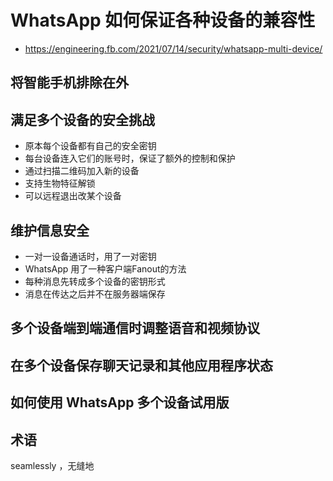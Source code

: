# WhatsApp 如何保证各种设备的兼容性
- https://engineering.fb.com/2021/07/14/security/whatsapp-multi-device/

## 将智能手机排除在外

## 满足多个设备的安全挑战
- 原本每个设备都有自己的安全密钥
- 每台设备连入它们的账号时，保证了额外的控制和保护
- 通过扫描二维码加入新的设备
- 支持生物特征解锁
- 可以远程退出改某个设备

## 维护信息安全
- 一对一设备通话时，用了一对密钥
- WhatsApp 用了一种客户端Fanout的方法
- 每种消息先转成多个设备的密钥形式
- 消息在传达之后并不在服务器端保存

## 多个设备端到端通信时调整语音和视频协议

## 在多个设备保存聊天记录和其他应用程序状态

## 如何使用 WhatsApp 多个设备试用版

## 术语
seamlessly ，无缝地
